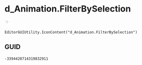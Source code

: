 # d_Animation.FilterBySelection
![](/img/d_Animation.FilterBySelection.png)

``` CSharp
EditorGUIUtility.IconContent("d_Animation.FilterBySelection")
```
## GUID
```
-3394420714319832911
```
